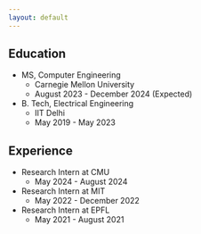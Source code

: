 ```yaml
---
layout: default
---
```


## Education

- MS, Computer Engineering
  - Carnegie Mellon University
  - August 2023 - December 2024 (Expected)
- B. Tech, Electrical Engineering 
  - IIT Delhi
  - May 2019 - May 2023
 
## Experience

- Research Intern at CMU
  - May 2024 - August 2024
- Research Intern at MIT
  - May 2022 - December 2022
- Research Intern at EPFL
  - May 2021 - August 2021
